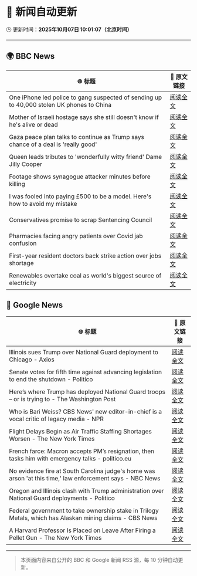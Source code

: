 # 🧠 新闻自动更新

🕒 更新时间：**2025年10月07日 10:01:07（北京时间）**

---

## 🌍 BBC News

| 🌐 标题 | 🔗 原文链接 |
|--------|-------------|
| One iPhone led police to gang suspected of sending up to 40,000 stolen UK phones to China | [阅读全文](https://www.bbc.com/news/articles/c20vlpwrzwdo?at_medium=RSS&at_campaign=rss) |
| Mother of Israeli hostage says she still doesn't know if he's alive or dead | [阅读全文](https://www.bbc.com/news/articles/c7840n4nwx8o?at_medium=RSS&at_campaign=rss) |
| Gaza peace plan talks to continue as Trump says chance of a deal is 'really good' | [阅读全文](https://www.bbc.com/news/articles/c708l7vgwywo?at_medium=RSS&at_campaign=rss) |
| Queen leads tributes to 'wonderfully witty friend' Dame Jilly Cooper | [阅读全文](https://www.bbc.com/news/articles/cr5q0dr47mlo?at_medium=RSS&at_campaign=rss) |
| Footage shows synagogue attacker minutes before killing | [阅读全文](https://www.bbc.com/news/articles/c62ne93n090o?at_medium=RSS&at_campaign=rss) |
| I was fooled into paying £500 to be a model. Here's how to avoid my mistake | [阅读全文](https://www.bbc.com/news/articles/ckg3w2n8nx7o?at_medium=RSS&at_campaign=rss) |
| Conservatives promise to scrap Sentencing Council | [阅读全文](https://www.bbc.com/news/articles/cn95w5jqyz0o?at_medium=RSS&at_campaign=rss) |
| Pharmacies facing angry patients over Covid jab confusion | [阅读全文](https://www.bbc.com/news/articles/cm28q5gqvppo?at_medium=RSS&at_campaign=rss) |
| First-year resident doctors back strike action over jobs shortage | [阅读全文](https://www.bbc.com/news/articles/cly147075p2o?at_medium=RSS&at_campaign=rss) |
| Renewables overtake coal as world's biggest source of electricity | [阅读全文](https://www.bbc.com/news/articles/cx2rz08en2po?at_medium=RSS&at_campaign=rss) |

## 📰 Google News

| 🌐 标题 | 🔗 原文链接 |
|--------|-------------|
| Illinois sues Trump over National Guard deployment to Chicago - Axios | [阅读全文](https://news.google.com/rss/articles/CBMiiAFBVV95cUxPUVhfLTJLLVpld2FXbFlueVlESHZzUGpmNkt4SXlCaHJ4cFFXZTVpWE54d3FwdVBEaG50eFB1TTZEamh5MFozUS15VFBWa2xoR0d3NG54TzZnS3VvYVFTck9xRVVJMmNVTi05Rl9kOUpRQ1NXU1BoTWF2THZ1VVRvNElfc0VkcFM3?oc=5) |
| Senate votes for fifth time against advancing legislation to end the shutdown - Politico | [阅读全文](https://news.google.com/rss/articles/CBMixgFBVV95cUxPbEYzT0tKVlNyUlBnQXQzRkNfUFdmT2RpRk1keXNGMGQzRElPWUNlVGdvOVluSjByZnozeXZPRFVpRjNNMWtRZkxNWS1CMkR2c2pGc2JsZ2lMVWVMMGFkYWRHcXczWERJTVZVbUs3SmlRem9BS0o3WWRmWHoxaktOR3JrdEFBT0JSUXlCdTFLSTZNRmN2SkE2VzFuQWVTVTl5ZmRfakI2LUUzenpoWHBVb3hZOGVqaGtNVnFBNGZ4YlNreDNiNkE?oc=5) |
| Here’s where Trump has deployed National Guard troops – or is trying to - The Washington Post | [阅读全文](https://news.google.com/rss/articles/CBMie0FVX3lxTFAzajJMMGtDUjlVYzF0TjBXZlNHam8wNnphampPQlNLekM0RGVLLVRBWTY2QjM5QUJVbkdhMHlXQTVxNlZiQlBGQ0w1OHlYWXlERnhuRjJxcmFxanZVYzhQd3hpRWFMMmhQOVNxaTJQQm1saFh4WjZCbEV6dw?oc=5) |
| Who is Bari Weiss? CBS News' new editor-in-chief is a vocal critic of legacy media - NPR | [阅读全文](https://news.google.com/rss/articles/CBMigAFBVV95cUxQNGJXUkhOTFpua09QTHdDN0Q4NTdnTU9HVTFLbFZPak95WFoyYlhUTklhLThCWG81dlZCYlVYbE5tU1VBWEprcTV0ZmhLT1R5c3JCSEJLdWRqLWl5QzlpUjN5OVFOMlozSThEdkNlLTlQcTNPc3V6TmRPSkxkOTZBdg?oc=5) |
| Flight Delays Begin as Air Traffic Staffing Shortages Worsen - The New York Times | [阅读全文](https://news.google.com/rss/articles/CBMihAFBVV95cUxPbm90YlJxLVJrSkdIekxBNkpDRlNjaEsxSWNRbHM3TlBzNEEzYm1nTE15ejhUZXFGSGxiT3lqTkFhX21GSlN3TmM3OFdab05QNklNellvVW0xM09EM203Z3RxeGN1czlJS2l4R25ia2pJYVlyWHJ0MzE2OXl6RmlmT0ZpUW4?oc=5) |
| French farce: Macron accepts PM’s resignation, then tasks him with emergency talks - politico.eu | [阅读全文](https://news.google.com/rss/articles/CBMiuwFBVV95cUxNYkVrdG5JMU15YXhCQjVEVGxockJtZFVYRExhSF9PdGNxbTFmeXRKQXZjSURGY2hZMm5YaXppZUZMd0RQVG1BZXpNWWZrM2plMVF4OUxNX0lTaWE2QnR1Zm1GRmJ0bEg0Tk5yeGM4bnhaRDRDcFBTVFhlcHBZM1RueU5HajBaaDBUbXFuRW1TT05pYkZOYllFM1lwNkZxNlljVENyWXNJOVExemxpRlMwMWlIVVZnWmxFX09F?oc=5) |
| No evidence fire at South Carolina judge's home was arson 'at this time,' law enforcement says - NBC News | [阅读全文](https://news.google.com/rss/articles/CBMizAFBVV95cUxQMU91RGF0Wmh5Vm90Ym5vVnpkbFQ1XzMwcjFqY0wyVzFEZmlScFN2bDFxSV9nblV2OXJ3MXplV21QU3kwd2JJbXZSTXY2bDhQSjZZNnoxay1jZ1N6dThJTTlzMnh4Q2hURDdjaEZybk5BQkRESlgtNzY0M1ZHQXRCOWRFamtGMWFuVmh4Rk9FeDNVMzV5NlpfUkEzb1lUSUJ1dFYyM0I4bjJOV2dWd0lpaGdXVEFVYkFWUmxLdlc5THBUZnowSlVQMFdXVnDSAVZBVV95cUxQbWxjNDVHYXk0RkNSRl85bDNKN0F4aVdRNTA1YlJxNDVlUlhYRl9VQVJrNWRuUGNfU0ZFcGVnOTNtMEJZLUNkVUQxRXdDR0ZpZkxLSWZudw?oc=5) |
| Oregon and Illinois clash with Trump administration over National Guard deployments - Politico | [阅读全文](https://news.google.com/rss/articles/CBMirgFBVV95cUxObk5oblJHMXV6ZmNwcENuejBnZTVzY2l6S20wcG9UWlVPbDdNdmtQVS1IR1lPZ3QtdUItdkFVd0ZYVUJiNEhOQTlwd1puSmZXMHJ2Wm5xRTdZaGdHTmp2T2Zwa3VCWGxkc0xXMGlmZUlXNGpFNUJJQUhjdkZldkt1LVY4UlFWRWU4VkQyd0FxV2w3NmlRS0o1RjNYUlo4YXA3UExPbG9JOU11dXh1U1E?oc=5) |
| Federal government to take ownership stake in Trilogy Metals, which has Alaskan mining claims - CBS News | [阅读全文](https://news.google.com/rss/articles/CBMiekFVX3lxTE4tTkxFZGVPVFN1UDc5bDBpVkhSN04yUUJCU2NDMEtPWEhiaTNGVUMwaGZqTkNNNDRjUTlMd3UyLTFFM2YwVVZvQWR1UktOVWlqX0RIaHpodFRQRlhnVVA2RWhHa29tLU1LVFZIaWlSZDZVekUtS25PbVdn0gF_QVVfeXFMTXdTQl9LLVFlLWlKYmg0N2lMYVNWLXR0OUNhbF9LOGNnTnBNem5lTnlIVF9RZmhuSTBlZHJyNGFzWjIySmlWd3p5bFZWQUNtVWpWNFFiOHBNeEJWUl9uWnItTjlXX3RJT0RmcUlIY3FSaUZsZXRUckppeUV2M1pvVQ?oc=5) |
| A Harvard Professor Is Placed on Leave After Firing a Pellet Gun - The New York Times | [阅读全文](https://news.google.com/rss/articles/CBMiiAFBVV95cUxQUjdoR2ExS2Myem9teVRWa0JrNGpRRTE4QmxQM3c5cXdNY2NyemlBLTh2UmNvVy1UWXR2ME1TalhqQ0tXUS1DZ0dOOTA0NHhqLXBIYU5fUW5jMzBwZnhYUk8zbzExYjVkN2tHSUNMXzkxdU9CZXdmWjBnVnpLVmpKZC12NHVrMVdh?oc=5) |

---
> 本页面内容来自公开的 BBC 和 Google 新闻 RSS 源，每 10 分钟自动更新。